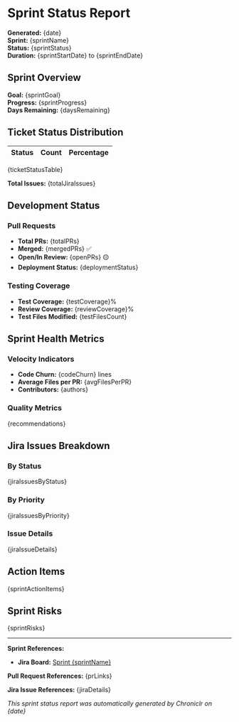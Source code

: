# Sprint Status Report

**Generated:** {date}  
**Sprint:** {sprintName}  
**Status:** {sprintStatus}  
**Duration:** {sprintStartDate} to {sprintEndDate}

## Sprint Overview

**Goal:** {sprintGoal}  
**Progress:** {sprintProgress}  
**Days Remaining:** {daysRemaining}

## Ticket Status Distribution

| Status | Count | Percentage |
|--------|-------|------------|
{ticketStatusTable}

**Total Issues:** {totalJiraIssues}

## Development Status

### Pull Requests
- **Total PRs:** {totalPRs}
- **Merged:** {mergedPRs} ✅  
- **Open/In Review:** {openPRs} 🟡
- **Deployment Status:** {deploymentStatus}

### Testing Coverage
- **Test Coverage:** {testCoverage}% 
- **Review Coverage:** {reviewCoverage}%
- **Test Files Modified:** {testFilesCount}

## Sprint Health Metrics

### Velocity Indicators
- **Code Churn:** {codeChurn} lines
- **Average Files per PR:** {avgFilesPerPR}
- **Contributors:** {authors}

### Quality Metrics  
{recommendations}

## Jira Issues Breakdown

### By Status
{jiraIssuesByStatus}

### By Priority
{jiraIssuesByPriority}

### Issue Details
{jiraIssueDetails}

## Action Items

{sprintActionItems}

## Sprint Risks

{sprintRisks}

---

**Sprint References:**
- **Jira Board:** [Sprint {sprintName}]({jiraBoardUrl})  

**Pull Request References:**
{prLinks}

**Jira Issue References:**
{jiraDetails}

*This sprint status report was automatically generated by Chroniclr on {date}*
